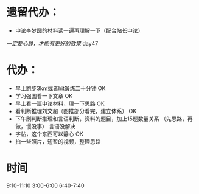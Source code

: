 # 遗留代办：
+ 申论李梦圆的材料读一遍再理解一下（配合站长申论）

*一定要心静，才能有更好的效果*
day47
# 代办：
+ 早上跑步3km或者hit锻炼二十分钟 OK
+ 学习强国看一下文章    OK
+ 早上看一篇申论材料，理一下思路  OK   
+ 看判断推理刘文超（图推部分看完，建立体系） OK
+ 下午刷判断推理和言语判断，资料的题目，加上15题数量关系  （先思路，再做，慢没事） 言语没解决
+ 字帖，这个东西可以静心  OK
+ 拍一些照片，短暂的视频，整理思路

# 时间
9:10-11:10
3:00-6:00
6:40-7:40